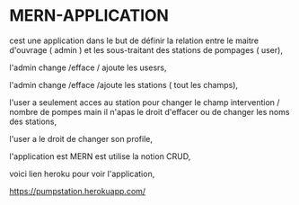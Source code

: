 # MERN-APPLICATION
cest une application dans le but de définir la relation entre le maitre d'ouvrage ( admin ) et les sous-traitant des stations de pompages ( user),

l'admin change /efface / ajoute les usesrs,

l'admin change /efface /ajoute les stations ( tout les champs),

l'user a seulement acces au station pour changer le champ intervention / nombre de pompes  main il n'apas le droit d'effacer ou de changer les noms des stations,

l'user a le droit de changer son profile,

l'application est MERN est utilise la notion CRUD,

voici lien heroku pour voir l'application,

https://pumpstation.herokuapp.com/
